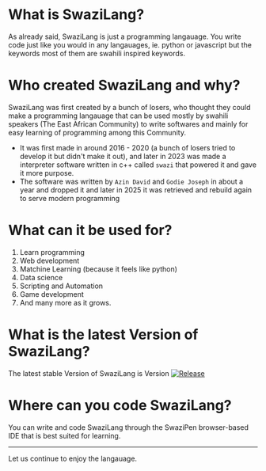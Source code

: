 # What is SwaziLang?

As already said, SwaziLang is just a programming langauage.
You write code just like you would in any langauages, ie. python or javascript but the keywords most of them are swahili inspired keywords.

# Who created SwaziLang and why?
SwaziLang was first created by a bunch of losers, who thought they could make a programming langauage that can be used mostly by swahili speakers (The East African Community) to write softwares and mainly for easy learning of programming among this Community.
- It was first made in around 2016 - 2020 (a bunch of losers tried to develop it but didn't make it out), and later in 2023 was made a interpreter software written in c++ called `swazi` that powered it and gave it more purpose.
- The software was written by `Azin David` and `Godie Joseph` in about a year and dropped it and later in 2025 it was retrieved and rebuild again to serve modern programming

# What can it be used for?
1) Learn programming
2) Web development
3) Matchine Learning (because it feels like python)
4) Data science
5) Scripting and Automation
6) Game development
7) And many more as it grows.

# What is the latest Version of SwaziLang?
The latest stable Version of SwaziLang is Version [![Release](https://img.shields.io/github/v/release/godieGH/SwaziLang?style=flat-square)](https://github.com/godieGH/SwaziLang/releases)


# Where can you code SwaziLang?
You can write and code SwaziLang through the SwaziPen browser-based IDE that is best suited for learning.

---
Let us continue to enjoy the langauage. 